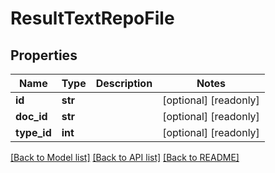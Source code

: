 # ResultTextRepoFile


## Properties
Name | Type | Description | Notes
------------ | ------------- | ------------- | -------------
**id** | **str** |  | [optional] [readonly] 
**doc_id** | **str** |  | [optional] [readonly] 
**type_id** | **int** |  | [optional] [readonly] 

[[Back to Model list]](../README.md#documentation-for-models) [[Back to API list]](../README.md#documentation-for-api-endpoints) [[Back to README]](../README.md)



